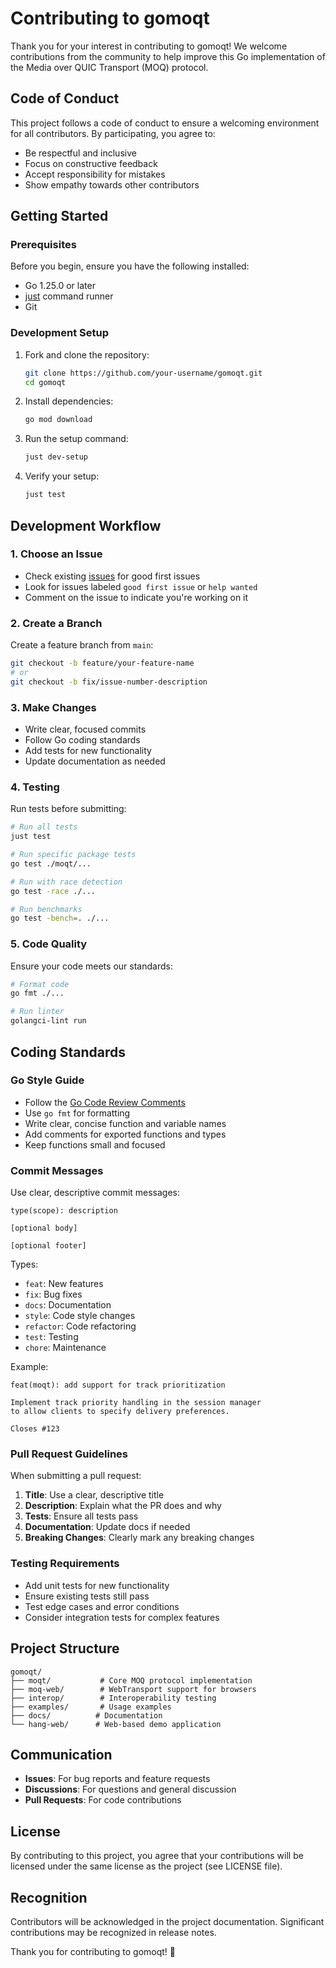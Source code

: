 # Contributing to gomoqt

Thank you for your interest in contributing to gomoqt! We welcome contributions from the community to help improve this Go implementation of the Media over QUIC Transport (MOQ) protocol.

## Code of Conduct

This project follows a code of conduct to ensure a welcoming environment for all contributors. By participating, you agree to:
- Be respectful and inclusive
- Focus on constructive feedback
- Accept responsibility for mistakes
- Show empathy towards other contributors

## Getting Started

### Prerequisites

Before you begin, ensure you have the following installed:
- Go 1.25.0 or later
- [just](https://github.com/casey/just) command runner
- Git

### Development Setup

1. Fork and clone the repository:
   ```bash
   git clone https://github.com/your-username/gomoqt.git
   cd gomoqt
   ```

2. Install dependencies:
   ```bash
   go mod download
   ```

3. Run the setup command:
   ```bash
   just dev-setup
   ```

4. Verify your setup:
   ```bash
   just test
   ```

## Development Workflow

### 1. Choose an Issue

- Check existing [issues](https://github.com/OkutaniDaichi0106/gomoqt/issues) for good first issues
- Look for issues labeled `good first issue` or `help wanted`
- Comment on the issue to indicate you're working on it

### 2. Create a Branch

Create a feature branch from `main`:
```bash
git checkout -b feature/your-feature-name
# or
git checkout -b fix/issue-number-description
```

### 3. Make Changes

- Write clear, focused commits
- Follow Go coding standards
- Add tests for new functionality
- Update documentation as needed

### 4. Testing

Run tests before submitting:
```bash
# Run all tests
just test

# Run specific package tests
go test ./moqt/...

# Run with race detection
go test -race ./...

# Run benchmarks
go test -bench=. ./...
```

### 5. Code Quality

Ensure your code meets our standards:
```bash
# Format code
go fmt ./...

# Run linter
golangci-lint run
```

## Coding Standards

### Go Style Guide

- Follow the [Go Code Review Comments](https://github.com/golang/go/wiki/CodeReviewComments)
- Use `go fmt` for formatting
- Write clear, concise function and variable names
- Add comments for exported functions and types
- Keep functions small and focused

### Commit Messages

Use clear, descriptive commit messages:
```
type(scope): description

[optional body]

[optional footer]
```

Types:
- `feat`: New features
- `fix`: Bug fixes
- `docs`: Documentation
- `style`: Code style changes
- `refactor`: Code refactoring
- `test`: Testing
- `chore`: Maintenance

Example:
```
feat(moqt): add support for track prioritization

Implement track priority handling in the session manager
to allow clients to specify delivery preferences.

Closes #123
```

### Pull Request Guidelines

When submitting a pull request:

1. **Title**: Use a clear, descriptive title
2. **Description**: Explain what the PR does and why
3. **Tests**: Ensure all tests pass
4. **Documentation**: Update docs if needed
5. **Breaking Changes**: Clearly mark any breaking changes

### Testing Requirements

- Add unit tests for new functionality
- Ensure existing tests still pass
- Test edge cases and error conditions
- Consider integration tests for complex features

## Project Structure

```
gomoqt/
├── moqt/           # Core MOQ protocol implementation
├── moq-web/        # WebTransport support for browsers
├── interop/        # Interoperability testing
├── examples/       # Usage examples
├── docs/          # Documentation
└── hang-web/      # Web-based demo application
```

## Communication

- **Issues**: For bug reports and feature requests
- **Discussions**: For questions and general discussion
- **Pull Requests**: For code contributions

## License

By contributing to this project, you agree that your contributions will be licensed under the same license as the project (see LICENSE file).

## Recognition

Contributors will be acknowledged in the project documentation. Significant contributions may be recognized in release notes.

Thank you for contributing to gomoqt! 🚀